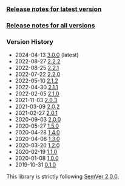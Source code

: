 ### [Release notes for latest version](latest.md)

### [Release notes for all versions](full.md)

### Version History

* 2024-04-13 [3.0.0](3.0.0.md) (latest)
* 2022-08-27 [2.2.2](2.2.2.md)
* 2022-08-25 [2.2.1](2.2.1.md)
* 2022-07-22 [2.2.0](2.2.0.md)
* 2022-05-10 [2.1.2](2.1.2.md)
* 2022-04-30 [2.1.1](2.1.1.md)
* 2022-02-05 [2.1.0](2.1.0.md)
* 2021-11-03 [2.0.3](2.0.3.md)
* 2021-03-09 [2.0.2](2.0.2.md)
* 2021-02-27 [2.0.1](2.0.1.md)
* 2020-09-03 [2.0.0](2.0.0.md)
* 2020-05-27 [1.5.0](1.5.0.md)
* 2020-04-28 [1.4.0](1.4.0.md)
* 2020-04-08 [1.3.0](1.3.0.md)
* 2020-03-20 [1.2.0](1.2.0.md)
* 2020-02-19 [1.1.0](1.1.0.md)
* 2020-01-08 [1.0.0](1.0.0.md)
* 2019-10-31 [0.1.0](0.1.0.md)


This library is strictly following [SemVer 2.0.0](https://semver.org/spec/v2.0.0.html).